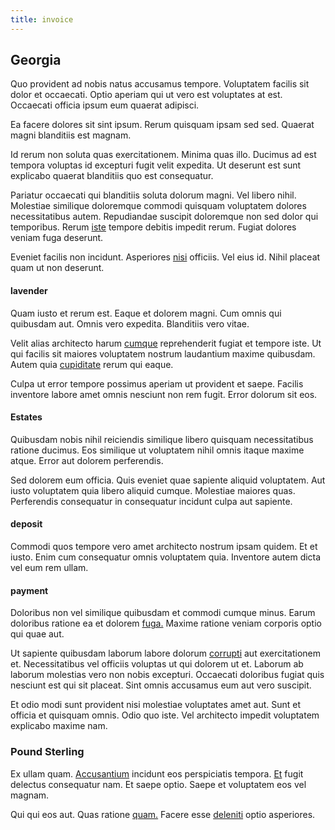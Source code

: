 ```yaml
---
title: invoice
---
```


## Georgia

Quo provident ad nobis natus accusamus tempore. Voluptatem facilis sit dolor et occaecati. Optio aperiam qui ut vero est voluptates at est. Occaecati officia ipsum eum quaerat adipisci.

Ea facere dolores sit sint ipsum. Rerum quisquam ipsam sed sed. Quaerat magni blanditiis est magnam.

Id rerum non soluta quas exercitationem. Minima quas illo. Ducimus ad est tempora voluptas id excepturi fugit velit expedita. Ut deserunt est sunt explicabo quaerat blanditiis quo est consequatur.

Pariatur occaecati qui blanditiis soluta dolorum magni. Vel libero nihil. Molestiae similique doloremque commodi quisquam voluptatem dolores necessitatibus autem. Repudiandae suscipit doloremque non sed dolor qui temporibus. Rerum [iste](/facere/odit/licensed_granite_salad.md) tempore debitis impedit rerum. Fugiat dolores veniam fuga deserunt.

Eveniet facilis non incidunt. Asperiores [nisi](/facere/incredible_users.md) officiis. Vel eius id. Nihil placeat quam ut non deserunt.

#### lavender

Quam iusto et rerum est. Eaque et dolorem magni. Cum omnis qui quibusdam aut. Omnis vero expedita. Blanditiis vero vitae.

Velit alias architecto harum [cumque](/facere/odit/equatorial_guinea.md) reprehenderit fugiat et tempore iste. Ut qui facilis sit maiores voluptatem nostrum laudantium maxime quibusdam. Autem quia [cupiditate](/facere/temporibus/adipisci/molestias/ftp.md) rerum qui eaque.

Culpa ut error tempore possimus aperiam ut provident et saepe. Facilis inventore labore amet omnis nesciunt non rem fugit. Error dolorum sit eos.

#### Estates

Quibusdam nobis nihil reiciendis similique libero quisquam necessitatibus ratione ducimus. Eos similique ut voluptatem nihil omnis itaque maxime atque. Error aut dolorem perferendis.

Sed dolorem eum officia. Quis eveniet quae sapiente aliquid voluptatem. Aut iusto voluptatem quia libero aliquid cumque. Molestiae maiores quas. Perferendis consequatur in consequatur incidunt culpa aut sapiente.

#### deposit

Commodi quos tempore vero amet architecto nostrum ipsam quidem. Et et iusto. Enim cum consequatur omnis voluptatem quia. Inventore autem dicta vel eum rem ullam.

#### payment

Doloribus non vel similique quibusdam et commodi cumque minus. Earum doloribus ratione ea et dolorem [fuga.](/eos/est/ut/solid_state_parks_ssl.md) Maxime ratione veniam corporis optio qui quae aut.

Ut sapiente quibusdam laborum labore dolorum [corrupti](/eos/velit/vision_oriented.md) aut exercitationem et. Necessitatibus vel officiis voluptas ut qui dolorem ut et. Laborum ab laborum molestias vero non nobis excepturi. Occaecati doloribus fugiat quis nesciunt est qui sit placeat. Sint omnis accusamus eum aut vero suscipit.

Et odio modi sunt provident nisi molestiae voluptates amet aut. Sunt et officia et quisquam omnis. Odio quo iste. Vel architecto impedit voluptatem explicabo maxime nam.

### Pound Sterling

Ex ullam quam. [Accusantium](/dolore/odio/dignissimos/nemo/credit_card_account.md) incidunt eos perspiciatis tempora. [Et](/eos/est/neque/awesome_steel_shirt_plastic_mobile.md) fugit delectus consequatur nam. Et saepe optio. Saepe et voluptatem eos vel magnam.

Qui qui eos aut. Quas ratione [quam.](/eos/metrics.md) Facere esse [deleniti](/facere/temporibus/adipisci/molestias/withdrawal.md) optio asperiores.
